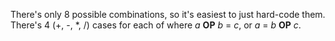 There's only 8 possible combinations, so it's easiest to just hard-code them. There's 4 (+, -, \*, /) cases for each of where *a* **OP** *b* = *c*, or *a* = *b* **OP** *c*.
  
